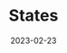 ---
date: '2023-02-23'
title: "States"
menu:
  corda5:
    identifier: corda5-develop-states
    parent: corda5-develop-ledger
    weight: 1000
section_menu: corda5
---